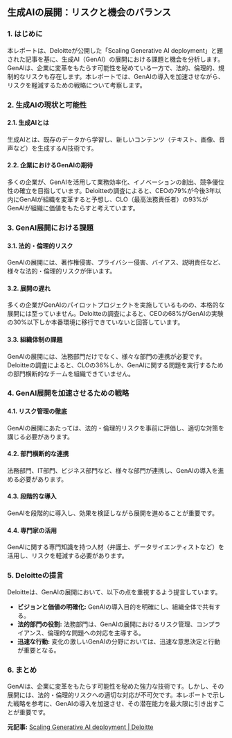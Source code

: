 ## 生成AIの展開：リスクと機会のバランス

### 1. はじめに

本レポートは、Deloitteが公開した「Scaling Generative AI deployment」と題された記事を基に、生成AI（GenAI）の展開における課題と機会を分析します。GenAIは、企業に変革をもたらす可能性を秘めている一方で、法的、倫理的、規制的なリスクも存在します。本レポートでは、GenAIの導入を加速させながら、リスクを軽減するための戦略について考察します。

### 2. 生成AIの現状と可能性

#### 2.1. 生成AIとは

生成AIとは、既存のデータから学習し、新しいコンテンツ（テキスト、画像、音声など）を生成するAI技術です。

#### 2.2. 企業におけるGenAIの期待

多くの企業が、GenAIを活用して業務効率化、イノベーションの創出、競争優位性の確立を目指しています。Deloitteの調査によると、CEOの79%が今後3年以内にGenAIが組織を変革すると予想し、CLO（最高法務責任者）の93%がGenAIが組織に価値をもたらすと考えています。

### 3. GenAI展開における課題

#### 3.1. 法的・倫理的リスク

GenAIの展開には、著作権侵害、プライバシー侵害、バイアス、説明責任など、様々な法的・倫理的リスクが伴います。

#### 3.2. 展開の遅れ

多くの企業がGenAIのパイロットプロジェクトを実施しているものの、本格的な展開には至っていません。Deloitteの調査によると、CEOの68%がGenAIの実験の30%以下しか本番環境に移行できていないと回答しています。

#### 3.3. 組織体制の課題

GenAIの展開には、法務部門だけでなく、様々な部門の連携が必要です。Deloitteの調査によると、CLOの36%しか、GenAIに関する問題を実行するための部門横断的なチームを組織できていません。

### 4. GenAI展開を加速させるための戦略

#### 4.1. リスク管理の徹底

GenAIの展開にあたっては、法的・倫理的リスクを事前に評価し、適切な対策を講じる必要があります。

#### 4.2. 部門横断的な連携

法務部門、IT部門、ビジネス部門など、様々な部門が連携し、GenAIの導入を進める必要があります。

#### 4.3. 段階的な導入

GenAIを段階的に導入し、効果を検証しながら展開を進めることが重要です。

#### 4.4. 専門家の活用

GenAIに関する専門知識を持つ人材（弁護士、データサイエンティストなど）を活用し、リスクを軽減する必要があります。

### 5. Deloitteの提言

Deloitteは、GenAIの展開において、以下の点を重視するよう提言しています。

* **ビジョンと価値の明確化:** GenAIの導入目的を明確にし、組織全体で共有する。
* **法的部門の役割:** 法務部門は、GenAIの展開におけるリスク管理、コンプライアンス、倫理的な問題への対応を主導する。
* **迅速な行動:** 変化の激しいGenAIの分野においては、迅速な意思決定と行動が重要となる。

### 6. まとめ

GenAIは、企業に変革をもたらす可能性を秘めた強力な技術です。しかし、その展開には、法的・倫理的リスクへの適切な対応が不可欠です。本レポートで示した戦略を参考に、GenAIの導入を加速させ、その潜在能力を最大限に引き出すことが重要です。



**元記事:** [Scaling Generative AI deployment | Deloitte](https://www.deloitte.com/global/en/services/legal/research/vision-to-value-generative-ai-deployment.html)